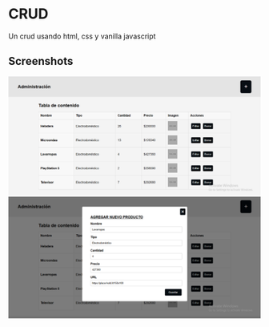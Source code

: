 # CRUD

Un crud usando html, css y vanilla javascript

## Screenshots

![Screen1](./assets/screen1.png)
![Screen2](./assets/screen2.png)

